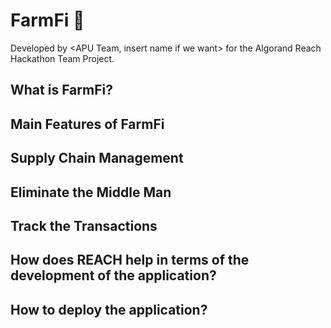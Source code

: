 # FarmFi 🐔
Developed by <APU Team, insert name if we want> for the Algorand Reach Hackathon Team Project.

## What is FarmFi?
## Main Features of FarmFi
## Supply Chain Management 
## Eliminate the Middle Man
## Track the Transactions
## How does REACH help in terms of the development of the application?

## How to deploy the application?
